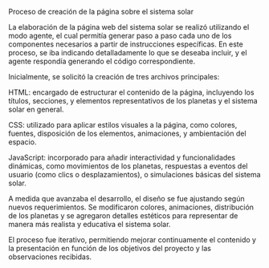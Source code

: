 Proceso de creación de la página sobre el sistema solar

La elaboración de la página web del sistema solar se realizó utilizando el modo agente, el cual permitía generar paso a paso cada uno de los componentes necesarios a partir de instrucciones específicas. En este proceso, se iba indicando detalladamente lo que se deseaba incluir, y el agente respondía generando el código correspondiente.

Inicialmente, se solicitó la creación de tres archivos principales:

HTML: encargado de estructurar el contenido de la página, incluyendo los títulos, secciones, y elementos representativos de los planetas y el sistema solar en general.

CSS: utilizado para aplicar estilos visuales a la página, como colores, fuentes, disposición de los elementos, animaciones, y ambientación del espacio.

JavaScript: incorporado para añadir interactividad y funcionalidades dinámicas, como movimientos de los planetas, respuestas a eventos del usuario (como clics o desplazamientos), o simulaciones básicas del sistema solar.

A medida que avanzaba el desarrollo, el diseño se fue ajustando según nuevos requerimientos. Se modificaron colores, animaciones, distribución de los planetas y se agregaron detalles estéticos para representar de manera más realista y educativa el sistema solar.

El proceso fue iterativo, permitiendo mejorar continuamente el contenido y la presentación en función de los objetivos del proyecto y las observaciones recibidas.
